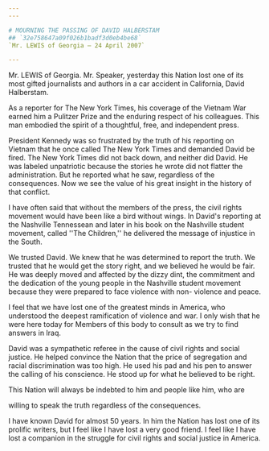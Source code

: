 ```yaml
---
---

# MOURNING THE PASSING OF DAVID HALBERSTAM
## `32e758647a09f026b1badf3d0eb4be68`
`Mr. LEWIS of Georgia — 24 April 2007`

---
```



Mr. LEWIS of Georgia. Mr. Speaker, yesterday this Nation lost one of 
its most gifted journalists and authors in a car accident in 
California, David Halberstam.

As a reporter for The New York Times, his coverage of the Vietnam War 
earned him a Pulitzer Prize and the enduring respect of his colleagues. 
This man embodied the spirit of a thoughtful, free, and independent 
press.

President Kennedy was so frustrated by the truth of his reporting on 
Vietnam that he once called The New York Times and demanded David be 
fired. The New York Times did not back down, and neither did David. He 
was labeled unpatriotic because the stories he wrote did not flatter 
the administration. But he reported what he saw, regardless of the 
consequences. Now we see the value of his great insight in the history 
of that conflict.

I have often said that without the members of the press, the civil 
rights movement would have been like a bird without wings. In David's 
reporting at the Nashville Tennessean and later in his book on the 
Nashville student movement, called ''The Children,'' he delivered the 
message of injustice in the South.

We trusted David. We knew that he was determined to report the truth. 
We trusted that he would get the story right, and we believed he would 
be fair. He was deeply moved and affected by the dizzy dint, the 
commitment and the dedication of the young people in the Nashville 
student movement because they were prepared to face violence with non-
violence and peace.

I feel that we have lost one of the greatest minds in America, who 
understood the deepest ramification of violence and war. I only wish 
that he were here today for Members of this body to consult as we try 
to find answers in Iraq.

David was a sympathetic referee in the cause of civil rights and 
social justice. He helped convince the Nation that the price of 
segregation and racial discrimination was too high. He used his pad and 
his pen to answer the calling of his conscience. He stood up for what 
he believed to be right.

This Nation will always be indebted to him and people like him, who 
are


willing to speak the truth regardless of the consequences.

I have known David for almost 50 years. In him the Nation has lost 
one of its prolific writers, but I feel like I have lost a very good 
friend. I feel like I have lost a companion in the struggle for civil 
rights and social justice in America.
